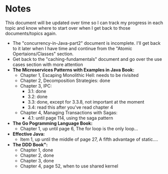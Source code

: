 # Notes
This document will be updated over time so I can track my progress in each topic and know where to start over when I get back to those documents/topics again.
- The "concurrency-in-Java-part2" document is incomplete. I'll get back to it later when I have time and continue from the "Atomic Opertaions/Classes" section.
- Get back to the "caching-fundamentals" document and go over the use cases section with more attention
- **The Microservices Patterns with Examples in Java Book:**
    - Chapter 1, Escaping Monolithic Hell: needs to be rivisited
    - Chapter 2, Decomposition Strategies: done
    - Chapter 3, IPC:
        - 3.1: done
        - 3.2: done
        - 3.3: done, except for 3.3.8, not important at the moment
        - 3.4: read this after you've read chapter 4
    - Chapter 4, Managing Transactions with Sagas:
        - 4.1: until page 114, using the saga pattern
- **The Go Pogramming Language Book:**
    - Chapter 1, up until page 6, The for loop is the only loop...
- **Effective Java:**
    - Item 1, up until the middle of page 27, A fifth advantage of static....
- **The DDD Book":**
    - Chapter 1, done
    - Chapter 2, done
    - Chapter 3, done
    - Chapter 4, page 52, when to use shared kernel

